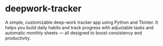 # deepwork-tracker
A simple, customizable deep-work tracker app using Python and Tkinter. It helps you build daily habits and track progress with adjustable tasks and automatic monthly sheets — all designed to boost consistency and productivity.
